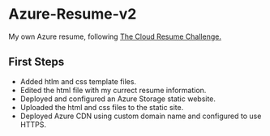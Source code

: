 # Azure-Resume-v2

My own Azure resume, following [The Cloud Resume Challenge.](https://cloudresumechallenge.dev/) 

## First Steps

- Added htlm and css template files.
- Edited the html file with my currect resume information.
- Deployed and configured an Azure Storage static website.
- Uploaded the html and css files to the static site.
- Deployed Azure CDN using custom domain name and configured to use HTTPS.



